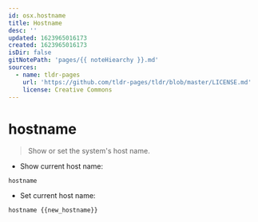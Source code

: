 ```yaml
---
id: osx.hostname
title: Hostname
desc: ''
updated: 1623965016173
created: 1623965016173
isDir: false
gitNotePath: 'pages/{{ noteHiearchy }}.md'
sources:
  - name: tldr-pages
    url: 'https://github.com/tldr-pages/tldr/blob/master/LICENSE.md'
    license: Creative Commons
---
```

# hostname

> Show or set the system's host name.

- Show current host name:

`hostname`

- Set current host name:

`hostname {{new_hostname}}`

